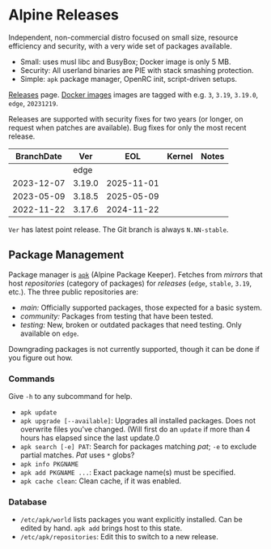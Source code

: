 Alpine Releases
===============

Independent, non-commercial distro focused on small size, resource
efficiency and security, with a very wide set of packages available.
- Small: uses musl libc and BusyBox; Docker image is only 5 MB.
- Security: All userland binaries are PIE with stack smashing protection.
- Simple: `apk` package manager, OpenRC init, script-driven setups.

[Releases][rel] page. [Docker images][docker] images are tagged with
e.g. `3`, `3.19`, `3.19.0`, `edge`, `20231219`.

Releases are supported with security fixes for two years (or longer, on
request when patches are available). Bug fixes for only the most recent
release.

| BranchDate | Ver     | EOL        | Kernel | Notes
| -----------|---------|------------|--------|---------------
|            | edge    |            |        |
| 2023-12-07 | 3.19.0  | 2025-11-01 |        |
| 2023-05-09 | 3.18.5  | 2025-05-09 |        |
| 2022-11-22 | 3.17.6  | 2024-11-22 |        |

`Ver` has latest point release. The Git branch is always `N.NN-stable`.


Package Management
------------------

Package manager is [`apk`][] (Alpine Package Keeper). Fetches from
_mirrors_ that host _repositories_ (category of packages) for _releases_
(`edge`, `stable`, `3.19`, etc.). The three public repositories are:
- _main:_ Officially supported packages, those expected for a basic system.
- _community:_ Packages from testing that have been tested.
- _testing:_ New, broken or outdated packages that need testing. Only
  available on `edge`.

Downgrading packages is not currently supported, though it can be done
if you figure out how.

### Commands

Give `-h` to any subcommand for help.

- `apk update`
- `apk upgrade [--available]`: Upgrades all installed packages. Does not
  overwrite files you've changed. (Will first do an `update` if more than 4
  hours has elapsed since the last update.0
- `apk search [-e] PAT`: Search for packages matching _pat_; `-e` to
  exclude partial matches. _Pat_ uses `*` globs?
- `apk info PKGNAME`
- `apk add PKGNAME ...`: Exact package name(s) must be specified.
- `apk cache clean`: Clean cache, if it was enabled.

### Database

- `/etc/apk/world` lists packages you want explicitly installed. Can be
  edited by hand. `apk add` brings host to this state.
- `/etc/apk/repositories`: Edit this to switch to a new release.



<!-------------------------------------------------------------------->
[rel]: https://alpinelinux.org/releases/
[docker]: https://hub.docker.com/_/alpine/

[`apk`]: https://docs.alpinelinux.org/user-handbook/0.1a/Working/apk.html
